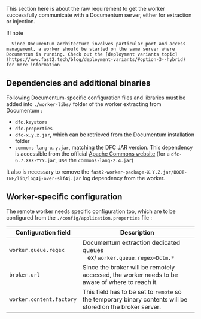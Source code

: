 This section here is about the raw requirement to get the worker successfully communicate with a Documentum server, either for extraction or injection.

!!! note

      Since Documentum architecture involves particular port and access management, a worker should be started on the same server where Documentum is running. Check out the [deployment variants topic](https://www.fast2.tech/blog/deployment-variants/#option-3--hybrid) for more information

## Dependencies and additional binaries

Following Documentum-specific configuration files and libraries must be added into `./worker-libs/` folder of the worker extracting from Documentum :

- `dfc.keystore`
- `dfc.properties`
- `dfc-x.y.z.jar`, which can be retrieved from the Documentum installation folder
- `commons-lang-x.y.jar`, matching the DFC JAR version. This dependency is accessible from the official [Apache Commons website](https://commons.apache.org/proper/commons-lang/download_lang.cgi) (for a `dfc-6.7.XXX-YYY.jar`, use the `commons-lang-2.4.jar`)

It also is necessary to remove the `fast2-worker-package-X.Y.Z.jar/BOOT-INF/lib/log4j-over-slf4j.jar` log dependency from the worker.

## Worker-specific configuration

The remote worker needs specific configuration too, which are to be configured from the `./config/application.properties` file :

| Configuration field      | Description                                                                                                |
| ------------------------ | ---------------------------------------------------------------------------------------------------------- |
| `worker.queue.regex`     | Documentum extraction dedicated queues <br />&nbsp;&nbsp;&nbsp;ex/ `worker.queue.regex=Dctm.*`             |
| `broker.url`             | Since the broker will be remotely accessed, the worker needs to be aware of where to reach it.             |
| `worker.content.factory` | This field has to be set to `remote` so the temporary binary contents will be stored on the broker server. |
